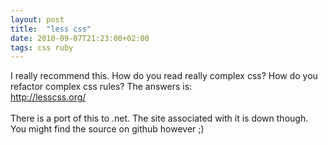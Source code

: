 ```yaml
---
layout: post
title:  "less css"
date: 2010-09-07T21:23:00+02:00
tags: css ruby
---
```


I really recommend this. How do you read really complex css? How do you refactor complex css rules? The answers is:<br>
http://lesscss.org/<br><br>
There is a port of this to .net. The site associated with it is down though. You might find the source on github however ;)
<div style="clear: both;"></div>
